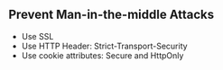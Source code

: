## Prevent Man-in-the-middle Attacks

- Use SSL
- Use HTTP Header: Strict-Transport-Security
- Use cookie attributes: Secure and HttpOnly

